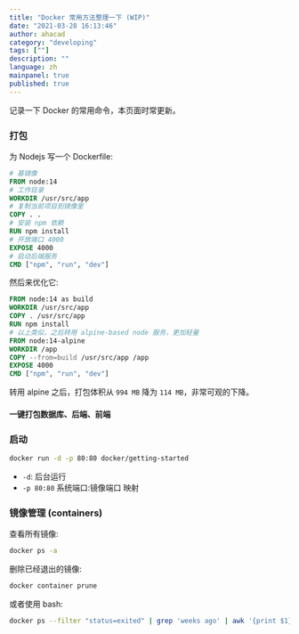 ```yaml
---
title: "Docker 常用方法整理一下 (WIP)"
date: "2021-03-28 16:13:46"
author: ahacad
category: "developing"
tags: [""]
description: ""
language: zh
mainpanel: true
published: true
---
```


记录一下 Docker 的常用命令，本页面时常更新。

### 打包

为 Nodejs 写一个 Dockerfile:
 
```dockerfile
# 基镜像
FROM node:14
# 工作目录
WORKDIR /usr/src/app
# 复制当前项目到镜像里
COPY . .
# 安装 npm 依赖
RUN npm install
# 开放端口 4000
EXPOSE 4000
# 启动后端服务
CMD ["npm", "run", "dev"]
```

然后来优化它:

```dockerfile
FROM node:14 as build
WORKDIR /usr/src/app
COPY . /usr/src/app
RUN npm install
# 以上类似，之后转用 alpine-based node 服务，更加轻量
FROM node:14-alpine
WORKDIR /app
COPY --from=build /usr/src/app /app
EXPOSE 4000
CMD ["npm", "run", "dev"]
```

转用 alpine 之后，打包体积从 `994 MB` 降为 `114 MB`，非常可观的下降。

#### 一键打包数据库、后端、前端



### 启动

```bash
docker run -d -p 80:80 docker/getting-started
```

- `-d`: 后台运行
- `-p 80:80` 系统端口:镜像端口 映射


### 镜像管理 (containers)

查看所有镜像:

```bash
docker ps -a
```

删除已经退出的镜像:

```bash
docker container prune
```

或者使用 bash:

```bash
docker ps --filter "status=exited" | grep 'weeks ago' | awk '{print $1}' | xargs --no-run-if-empty docker rm
```


